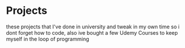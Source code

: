 # Projects
these projects that I've done in university and tweak in my own time so i dont forget how to code, also ive bought a few Udemy Courses to keep myself in the loop of programming

